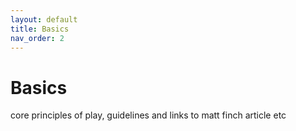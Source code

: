 ```yaml
---
layout: default
title: Basics
nav_order: 2
---
```

# Basics
core principles of play, guidelines and links to matt finch article etc
